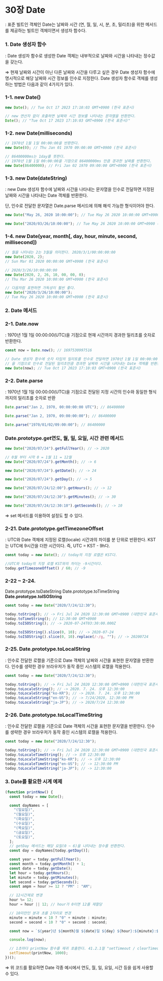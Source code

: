 # 30장 Date

: 표준 빌트인 객체인 Date는 날짜와 시간 (연, 월, 일, 시, 분, 초, 밀리초)을 위한 메서드를 제공하는 빌트인 객체이면서 생성자 함수다.

### 1. Date 생성자 함수

: Date 생성자 함수로 생성한 Date 객체는 내부적으로 날짜와 시간을 나타내는 정수값을 갖는다.

⇒ 현재 날짜와 시간이 아닌 다른 날짜와 시간을 다루고 싶은 경우 Date 생성자 함수에 명시적으로 해당 날짜와 시간 정보를 인수로 지정한다. Date 생성자 함수로 객체를 생성하는 방법은 다음과 같이 4가지가 있다.

### 1-1. new Date()

```jsx
new Date(); // Tue Oct 17 2023 17:10:03 GMT+0900 (한국 표준시)

// new 연산자 없이 호출하면 날짜와 시간 정보를 나타내는 문자열을 반환한다.
Date(); // "Tue Oct 17 2023 17:10:03 GMT+0900 (한국 표준시)"
```

### 1-2. new Date(milliseconds)

```jsx
// 1970년 1월 1일 00:00:00을 반환한다.
new Date(0); // Thu Jan 01 1970 09:00:00 GMT+0900 (한국 표준시)

// 86400000ms는 1day를 뜻한다.
// 1970년 1월 1일 00:00:00을 기점으로 86400000ms 만큼 경과한 날짜를 반환한다.
new Date(86400000); // Fri Jan 02 1970 09:00:00 GMT+0900 (한국 표준시)
```

### 1-3. new Date(dateString)

: new Date 생성자 함수에 날짜와 시간을 나타내는 문자열을 인수로 전달하면 지정된 날짜와 시간을 나타내는 Date 객체를 반환한다.

단, 인수로 전달한 문자열은 Date.parse 메서드에 의해 해석 가능한 형식이어야 한다.

```jsx
new Date("May 26, 2020 10:00:00"); // Tue May 26 2020 10:00:00 GMT+0900 (한국 표준시)

new Date("2020/03/26/10:00:00"); // Tue May 26 2020 10:00:00 GMT+0900 (한국 표준시)
```

### 1-4. new Date(year, month[, day, hour, minute, second, millisecond])

```jsx
// 월을 나타내는 2는 3월을 의미한다. 2020/3/1/00:00:00:00
new Date(2020, 2);
// Sun Mar 01 2020 00:00:00 GMT+0900 (한국 표준시)

// 2020/3/26/10:00:00:00
new Date(2020, 2, 26, 10, 00, 00, 0);
// Thu Mar 26 2020 10:00:00 GMT+0900 (한국 표준시)

// 다음처럼 표현하면 가독성이 훨씬 좋다.
new Date("2020/3/26/10:00:00");
// Tue May 26 2020 10:00:00 GMT+0900 (한국 표준시)
```

### 2. Date 메서드

### 2-1. Date.now

: 1970년 1월 1일 00:00:00(UTC)을 기점으로 현재 시간까지 경과한 밀리초를 숫자로 반환한다.

```jsx
const now = Date.now(); // 1697530997516

// Date 생성자 함수에 숫자 타입의 밀리토를 인수로 전달하면 1970년 1월 1일 00:00:00
// 을 기점으로 인수로 전달된 밀리초만큼 경과한 날짜와 시간을 나타내는 Date 객체를 반환한다.
new Date(now); // Tue Oct 17 2023 17:10:03 GMT+0900 (한국 표준시)
```

### 2-2. Date.parse

: 1970년 1월 1일 00:00:00(UTC)을 기점으로 전달된 지정 시간의 인수와 동일한 형식까지의 밀리초를 숫자로 반환

```jsx
Date.parse("Jan 2, 1970, 00:00:00:00 UTC"); // 86400000

Date.parse("Jan 2, 1970, 09:00:00:00"); // 86400000

Date.parse("1970/01/02/09:00:00"); // 86400000
```

### Date.prototype.get연도, 월, 일, 요일, 시간 관련 메서드

```jsx
new Date("2020/07/24").getFullYear(); // -> 2020
```

```jsx
// 0월 부터 시작 0 = 1월 11 = 12월
new Date("2020/07/24").getMonth(); // -> 6
```

```jsx
new Date("2020/07/24").getDate(); // -> 24
```

```jsx
new Date("2020/07/24").getDay(); // -> 5
```

```jsx
new Date("2020/07/24/12:00").getHours(); // -> 12
```

```jsx
new Date("2020/07/24/12:30").getMinutes(); // -> 30
```

```jsx
new Date("2020/07/24/12:30:10").getSeconds(); // -> 10
```

⇒ set 메서드를 이용하여 설정도 할 수 있다.

### 2-21. **Date.prototype.getTimezoneOffset**

: UTC와 Date 객체에 지정된 로캘(locale) 시간과의 차이를 분 단위로 반환한다. KST는 UTC에 9시간을 더한 시간이다. 즉, UTC = KST - 9h다.

```jsx
const today = new Date(); // today의 지정 로캘은 KST다.

//UTC와 today의 지정 로캘 KST와의 차이는 -9시간이다.
today.getTimezoneOffset() / 60; // -9
```

### 2-22 ~ 2-24.

Date.prototype.toDateString
Date.prototype.toTimeString
**Date.prototype.toISOString**

```jsx
const today = new Date("2020/7/24/12:30");

today.toString(); // -> Fri Jul 24 2020 12:30:00 GMT+0900 (대한민국 표준시)
today.toTimeString(); // 12:30:00 GMT+0900
today.toISOString(); // -> 2020-07-24T03:30:00.000Z

today.toISOString().slice(0, 10); // -> 2020-07-24
today.toISOString().slice(0, 10).replace(/-/g, ""); // -> 20200724
```

### 2-25. Date.prototype.toLocalString

: 인수로 전달한 로캘을 기준으로 Date 객체의 날짜와 시간을 표현한 문자열을 반환한다. 인수를 생략한 경우 브라우저가 동작 중인 시스템의 로캘을 적용한다.

```jsx
const today = new Date("2020/7/24/12:30");

today.toString(); // -> Fri Jul 24 2020 12:30:00 GMT+0900 (대한민국 표준시)
today.toLocaleString(); // -> 2020. 7. 24. 오후 12:30:00
today.toLocaleString("ko-KR"); // -> 2020. 7. 24. 오후 12:30:00
today.toLocaleString("en-US"); // -> 7/24/2020, 12:30:00 PM
today.toLocaleString("ja-JP"); // -> 2020/7/24 12:30:00
```

### 2-26. **Date.prototype.toLocalTimeString**

: 인수로 전달한 로캘을 기준으로 Date 객체의 시간을 표현한 문자열을 반환한다. 인수를 생략한 경우 브라우저가 동작 중인 시스템의 로캘을 적용한다.

```jsx
const today = new Date("2020/7/24/12:30");

today.toString(); // -> Fri Jul 24 2020 12:30:00 GMT+0900 (대한민국 표준시)
today.toLocaleTimeString(); // -> 오후 12:30:00
today.toLocaleTimeString("ko-KR"); // -> 오후 12:30:00
today.toLocaleTimeString("en-US"); // -> 12:30:00 PM
today.toLocaleTimeString("ja-JP"); // -> 12:30:00
```

### 3. Date를 활요한 시계 예제

```jsx
(function printNow() {
  const today = new Date();

  const dayNames = [
    "(일요일)",
    "(월요일)",
    "(화요일)",
    "(수요일)",
    "(목요일)",
    "(금요일)",
    "(토요일)",
  ];
  // getDay 메서드는 해당 요일(0 ~ 6)을 나타내는 정수를 반환한다.
  const day = dayNames[today.getDay()];

  const year = today.getFullYear();
  const month = today.getMonth() + 1;
  const date = today.getDate();
  let hour = today.getHours();
  let minute = today.getMinutes();
  let second = today.getSeconds();
  const ampm = hour >= 12 ? "PM" : "AM";

  // 12시간제로 변경
  hour %= 12;
  hour = hour || 12; // hour가 0이면 12를 재할당

  // 10미만인 분과 초를 2자리로 변경
  minute = minute < 10 ? "0" + minute : minute;
  second = second < 10 ? "0" + second : second;

  const now = `${year}년 ${month}월 ${date}일 ${day} ${hour}:${minute}:${second} ${ampm}`;

  console.log(now);

  // 1초마다 printNow 함수를 재귀 호출한다. 41.2.1절 "setTimeout / clearTimeout" 참고
  setTimeout(printNow, 1000);
})();
```

⇒ 위 코드를 활요하면 Date 각종 예시에서 연도, 월, 일, 요일, 시간 등을 쉽게 사용할 수 있다.
